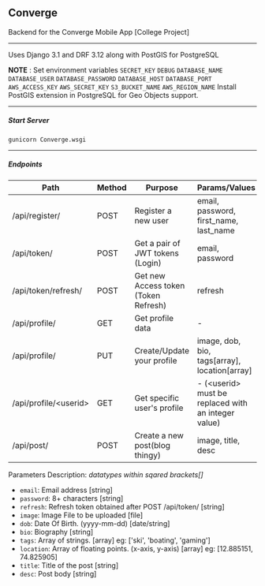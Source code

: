 ## Converge

Backend for the Converge Mobile App [College Project]

- - - 
Uses Django 3.1 and DRF 3.12 along with PostGIS for PostgreSQL

**NOTE** : Set environment variables `SECRET_KEY` `DEBUG` `DATABASE_NAME` `DATABASE_USER` `DATABASE_PASSWORD` `DATABASE_HOST` `DATABASE_PORT` `AWS_ACCESS_KEY` `AWS_SECRET_KEY` `S3_BUCKET_NAME` `AWS_REGION_NAME` 
Install PostGIS extension in PostgreSQL for Geo Objects support.

- - - 
##### Start Server
`gunicorn Converge.wsgi`

- - - 

##### Endpoints

| Path                	| Method 	| Purpose                              	| Params/Values                                      	|
|---------------------	|--------	|--------------------------------------	|----------------------------------------------------	|
| /api/register/      	| POST   	| Register a new user                  	| email, password, first_name, last_name             	|
| /api/token/         	| POST   	| Get a pair of JWT tokens (Login)     	| email, password                                    	|
| /api/token/refresh/ 	| POST   	| Get new Access token (Token Refresh) 	| refresh                                            	|
| /api/profile/       	| GET    	| Get profile data       	            | -                                                  	|
| /api/profile/       	| PUT   	| Create/Update your profile            | image, dob, bio, tags[array<str>], location[array<float>] 	|
| /api/profile/\<userid\> | GET    	| Get specific user's profile           | - (\<userid\> must be replaced with an integer value)   |
| /api/post/          	| POST   	| Create a new post(blog thingy)       	| image, title, desc                                 	|

Parameters Description: _datatypes within sqared brackets[]_
+ `email`: Email address [string]
+ `password`: 8+ characters [string]
+ `refresh`: Refresh token obtained after POST /api/token/ [string]
+ `image`: Image File to be uploaded [file]
+ `dob`: Date Of Birth. (yyyy-mm-dd) [date/string]
+ `bio`: Biography [string]
+ `tags`: Array of strings. [array<string>] eg: ['ski', 'boating', 'gaming']
+ `location`: Array of floating points. (x-axis, y-axis) [array<float>] eg: [12.885151, 74.825905]
+ `title`: Title of the post [string]
+ `desc`: Post body [string]
